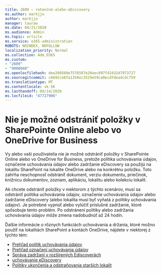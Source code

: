 ```yaml
---
title: 2609 – retenčné-alebo-eDiscovery
ms.author: markjjo
author: markjjo
manager: lauraw
ms.date: 04/21/2020
ms.audience: Admin
ms.topic: article
ms.service: o365-administration
ROBOTS: NOINDEX, NOFOLLOW
localization_priority: Normal
ms.collection: Adm_O365
ms.custom:
- "2609"
- "9000048"
ms.openlocfilehash: dee208560e7576597e20aec897f42432d7973727
ms.sourcegitcommit: c6692ce0fa1358ec3529e59ca0ecdfdea4cdc759
ms.translationtype: MT
ms.contentlocale: sk-SK
ms.lasthandoff: 09/14/2020
ms.locfileid: "47727906"
---
```

# <a name="unable-to-delete-items-in-sharepoint-online-or-onedrive-for-business"></a>Nie je možné odstrániť položky v SharePointe Online alebo vo OneDrive for Business

Vy alebo vaši používatelia nie je možné odstrániť položky v SharePointe Online alebo vo OneDrive for Business, pretože politika uchovávania údajov, označenie uchovávania údajov alebo zadržanie eDiscovery sa použijú na lokalitu SharePoint na lokalite OneDrive alebo na konkrétnu položku. Toto zahŕňa neschopnosť odstrániť dokument, verziu dokumentu, priečinok, knižnicu dokumentov, zoznam, aplikáciu, lokalitu alebo kolekciu lokalít. 

Ak chcete odstrániť položky v niektorom z týchto scenárov, musí sa odstrániť politika uchovávania údajov, označenie uchovávania údajov alebo zadržanie eDiscovery (alebo lokalita musí byť vyňatá z politiky uchovávania údajov). Je potrebné vypnúť alebo vylúčiť príslušné zadržanie, ktoré spôsobuje tento problém. Po odstránení politiky alebo zadržania uchovávania údajov môže zmena nadobudnúť až 24 hodín. 

Ďalšie informácie o rôznych funkciách uchovávania a držania, ktoré možno použiť na lokalitách SharePoint a kontách OneDrive, nájdete v niektorej z týchto tém:

- [Prehľad politík uchovávania údajov](https://docs.microsoft.com/microsoft-365/compliance/retention-policies)
- [Prehľad označení uchovávania údajov](https://docs.microsoft.com/microsoft-365/compliance/labels)
- [Správa zadržaní v rozšírených Ediscoverách](https://docs.microsoft.com/microsoft-365/compliance/managing-holds)
- [uchovávanie eDiscovery](https://docs.microsoft.com/microsoft-365/compliance/ediscovery-cases#step-4-place-content-locations-on-hold)
- [Politiky ukončenia a odstraňovania starších lokalít](https://support.office.com/article/Use-policies-for-site-closure-and-deletion-A8280D82-27FD-48C5-9ADF-8A5431208BA5)